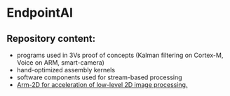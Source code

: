 EndpointAI
==========

Repository content:
-------------------
* programs used in 3Vs proof of concepts (Kalman filtering on Cortex-M, Voice on ARM, smart-camera)
* hand-optimized assembly kernels 
* software components used for stream-based processing 
* [Arm-2D for acceleration of low-level 2D image processing.](./Kernels/Research/Arm-2D)
